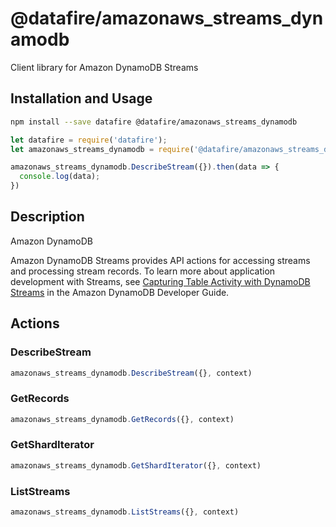 # @datafire/amazonaws_streams_dynamodb

Client library for Amazon DynamoDB Streams

## Installation and Usage
```bash
npm install --save datafire @datafire/amazonaws_streams_dynamodb
```

```js
let datafire = require('datafire');
let amazonaws_streams_dynamodb = require('@datafire/amazonaws_streams_dynamodb').create();

amazonaws_streams_dynamodb.DescribeStream({}).then(data => {
  console.log(data);
})
```

## Description
<fullname>Amazon DynamoDB</fullname> <p>Amazon DynamoDB Streams provides API actions for accessing streams and processing stream records. To learn more about application development with Streams, see <a href="http://docs.aws.amazon.com/amazondynamodb/latest/developerguide/Streams.html">Capturing Table Activity with DynamoDB Streams</a> in the Amazon DynamoDB Developer Guide.</p>

## Actions
### DescribeStream



```js
amazonaws_streams_dynamodb.DescribeStream({}, context)
```


### GetRecords



```js
amazonaws_streams_dynamodb.GetRecords({}, context)
```


### GetShardIterator



```js
amazonaws_streams_dynamodb.GetShardIterator({}, context)
```


### ListStreams



```js
amazonaws_streams_dynamodb.ListStreams({}, context)
```


